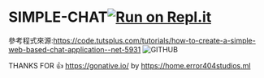 # SIMPLE-CHAT[![Run on Repl.it](https://repl.it/github/EarthlyEric/SIMPLE-CHAT)](https://repl.it/github/EarthlyEric/SIMPLE-CHAT)

參考程式來源:https://code.tutsplus.com/tutorials/how-to-create-a-simple-web-based-chat-application--net-5931
![GITHUB]( 圖片網址 "圖片名稱")

THANKS FOR 👍 https://gonative.io/
by https://home.error404studios.ml
